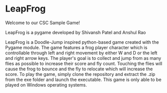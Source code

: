 # LeapFrog
Welcome to our CSC Sample Game!

LeapFrog is a pygame developed by Shivansh Patel and Anshul Rao

LeapFrog is a Doodle-Jump inspired python-based game created with the Pygame module. The game features a frog player character which is controllable through left and right movement by either W and D or the left and right arrow keys. The player's goal is to collect and jump from as many flies as possible to increase their score and fly count. Touching the flies will cause the frog to bounce and the fly to relocate which will increase the score. To play the game, simply clone the repository and extract the .zip from the exe folder and launch the executable. This game is only able to be played on Windows operating systems.
